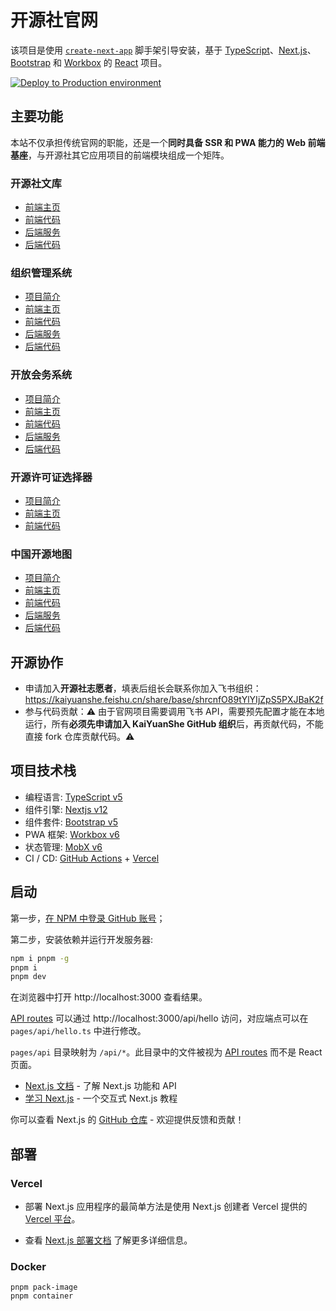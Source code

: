 # 开源社官网

该项目是使用 [`create-next-app`][6] 脚手架引导安装，基于 [TypeScript][2]、[Next.js][3]、[Bootstrap][4] 和 [Workbox][5] 的 [React][1] 项目。

[![Deploy to Production environment](https://github.com/kaiyuanshe/kaiyuanshe.github.io/actions/workflows/deploy-production.yml/badge.svg)][8]

## 主要功能

本站不仅承担传统官网的职能，还是一个**同时具备 SSR 和 PWA 能力的 Web 前端基座**，与开源社其它应用项目的前端模块组成一个矩阵。

### 开源社文库

- [前端主页](https://kaiyuanshe.cn/article)
- [前端代码](pages/article/)
- [后端服务](https://kaiyuanshe.feishu.cn/base/bascnClkwE6JnHTYK1p3ln1Crjl)
- [后端代码](models/Product/Article.ts)

### 组织管理系统

- [项目简介](https://kaiyuanshe.feishu.cn/wiki/VpY9wRitDiiObVkNsXycWP3Gnmf)
- [前端主页](https://kaiyuanshe.cn/department)
- [前端代码](pages/department/)
- [后端服务](https://kaiyuanshe.feishu.cn/base/UaJ6b4MtcaywOwsaT7ecyiQuntc)
- [后端代码](models/Personnel/)

### 开放会务系统

- [项目简介](https://kaiyuanshe.feishu.cn/wiki/wikcnuUsRHqJF0qhShySwECmWlx)
- [前端主页](https://kaiyuanshe.cn/activity)
- [前端代码](pages/activity/)
- [后端服务](https://kaiyuanshe.feishu.cn/base/IiihbadUsaCjYSsv9N4cR3XVnWh)
- [后端代码](models/Activity/)

### 开源许可证选择器

- [项目简介](https://kaiyuanshe.feishu.cn/wiki/wikcnRn5pkE3BSvqFUMkJPymaG3)
- [前端主页](https://kaiyuanshe.cn/tool/license-filter)
- [前端代码](pages/tool/license-filter.tsx)

### 中国开源地图

- [项目简介](https://kaiyuanshe.feishu.cn/wiki/wikcnZPJ7YvMU2Qkkxu2GT7TGoh)
- [前端主页](https://kaiyuanshe.cn/organization)
- [前端代码](pages/organization/)
- [后端服务](https://kaiyuanshe.feishu.cn/base/bascnUAyhKLADcw3HyNW5OefrMd?table=tblXlmfjCsoq0sHf&view=vewdl3c59K)
- [后端代码](models/Community/Organization.ts)

## 开源协作

- 申请加入**开源社志愿者**，填表后组长会联系你加入飞书组织：https://kaiyuanshe.feishu.cn/share/base/shrcnfO89tYlYIjZpS5PXJBaK2f
- 参与代码贡献：⚠️ 由于官网项目需要调用飞书 API，需要预先配置才能在本地运行，所有**必须先申请加入 KaiYuanShe GitHub 组织**后，再贡献代码，不能直接 fork 仓库贡献代码。⚠️

## 项目技术栈

- 编程语言: [TypeScript v5][2]
- 组件引擎: [Nextjs v12][3]
- 组件套件: [Bootstrap v5][4]
- PWA 框架: [Workbox v6][5]
- 状态管理: [MobX v6][9]
- CI / CD: [GitHub Actions][11] + [Vercel][12]

## 启动

第一步，[在 NPM 中登录 GitHub 账号][10]；

第二步，安装依赖并运行开发服务器:

```bash
npm i pnpm -g
pnpm i
pnpm dev
```

在浏览器中打开 http://localhost:3000 查看结果。

[API routes][13] 可以通过 http://localhost:3000/api/hello 访问，对应端点可以在 `pages/api/hello.ts` 中进行修改。

`pages/api` 目录映射为 `/api/*`。此目录中的文件被视为 [API routes][13] 而不是 React 页面。

- [Next.js 文档][14] - 了解 Next.js 功能和 API
- [学习 Next.js][15] - 一个交互式 Next.js 教程

你可以查看 Next.js 的 [GitHub 仓库][16] - 欢迎提供反馈和贡献！

## 部署

### Vercel

- 部署 Next.js 应用程序的最简单方法是使用 Next.js 创建者 Vercel 提供的 [Vercel 平台][12]。

- 查看 [Next.js 部署文档][17] 了解更多详细信息。

### Docker

```shell
pnpm pack-image
pnpm container
```

[1]: https://react.dev/
[2]: https://www.typescriptlang.org/
[3]: https://nextjs.org/
[4]: https://getbootstrap.com/
[5]: https://developers.google.com/web/tools/workbox
[6]: https://github.com/vercel/next.js/tree/canary/packages/create-next-app
[8]: https://github.com/kaiyuanshe/kaiyuanshe.github.io/actions/workflows/deploy-production.yml
[9]: https://zh.mobx.js.org/
[10]: https://github.com/kaiyuanshe/KYS-service#sign-in-github-packages-with-npm
[11]: https://github.com/features/actions
[12]: https://vercel.com/
[13]: https://nextjs.org/docs/api-routes/introduction
[14]: https://nextjs.org/docs
[15]: https://nextjs.org/learn
[16]: https://github.com/vercel/next.js/
[17]: https://nextjs.org/docs/deployment
